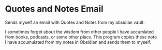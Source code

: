 # Quotes and Notes Email

Sends myself an email with Quotes and Notes from my obsidian vault.

I sometimes forget about the wisdom from other people I have accumlated from books, podcasts, or some other place. 
This program copies these note I have accumulated from my notes in Obsidian and sends them to myself. 
